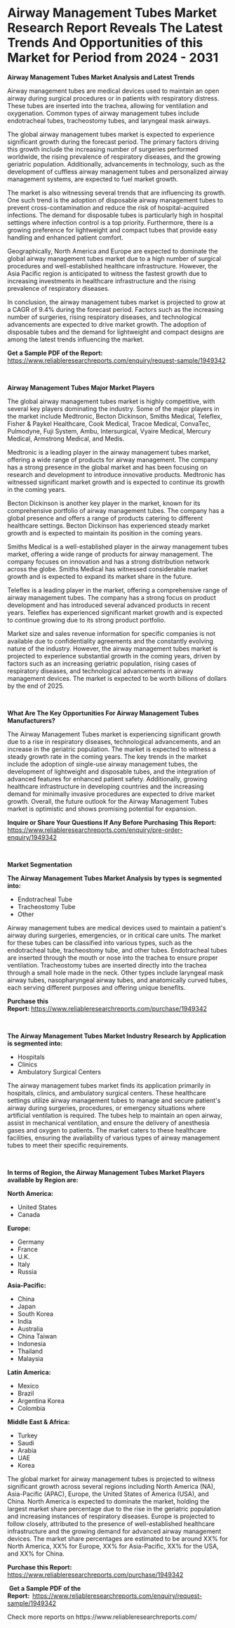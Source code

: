 <p><h1>Airway Management Tubes Market Research Report Reveals The Latest Trends And Opportunities of this Market for Period from 2024 - 2031</h1></p><p><strong>Airway Management Tubes Market Analysis and Latest Trends</strong></p>
<p><p>Airway management tubes are medical devices used to maintain an open airway during surgical procedures or in patients with respiratory distress. These tubes are inserted into the trachea, allowing for ventilation and oxygenation. Common types of airway management tubes include endotracheal tubes, tracheostomy tubes, and laryngeal mask airways.</p><p>The global airway management tubes market is expected to experience significant growth during the forecast period. The primary factors driving this growth include the increasing number of surgeries performed worldwide, the rising prevalence of respiratory diseases, and the growing geriatric population. Additionally, advancements in technology, such as the development of cuffless airway management tubes and personalized airway management systems, are expected to fuel market growth.</p><p>The market is also witnessing several trends that are influencing its growth. One such trend is the adoption of disposable airway management tubes to prevent cross-contamination and reduce the risk of hospital-acquired infections. The demand for disposable tubes is particularly high in hospital settings where infection control is a top priority. Furthermore, there is a growing preference for lightweight and compact tubes that provide easy handling and enhanced patient comfort.</p><p>Geographically, North America and Europe are expected to dominate the global airway management tubes market due to a high number of surgical procedures and well-established healthcare infrastructure. However, the Asia Pacific region is anticipated to witness the fastest growth due to increasing investments in healthcare infrastructure and the rising prevalence of respiratory diseases.</p><p>In conclusion, the airway management tubes market is projected to grow at a CAGR of 9.4% during the forecast period. Factors such as the increasing number of surgeries, rising respiratory diseases, and technological advancements are expected to drive market growth. The adoption of disposable tubes and the demand for lightweight and compact designs are among the latest trends influencing the market.</p></p>
<p><strong>Get a Sample PDF of the Report:&nbsp;</strong> <a href="https://www.reliableresearchreports.com/enquiry/request-sample/1949342">https://www.reliableresearchreports.com/enquiry/request-sample/1949342</a></p>
<p>&nbsp;</p>
<p><strong>Airway Management Tubes Major Market Players</strong></p>
<p><p>The global airway management tubes market is highly competitive, with several key players dominating the industry. Some of the major players in the market include Medtronic, Becton Dickinson, Smiths Medical, Teleflex, Fisher & Paykel Healthcare, Cook Medical, Tracoe Medical, ConvaTec, Pulmodyne, Fuji System, Ambu, Intersurgical, Vyaire Medical, Mercury Medical, Armstrong Medical, and Medis.</p><p>Medtronic is a leading player in the airway management tubes market, offering a wide range of products for airway management. The company has a strong presence in the global market and has been focusing on research and development to introduce innovative products. Medtronic has witnessed significant market growth and is expected to continue its growth in the coming years.</p><p>Becton Dickinson is another key player in the market, known for its comprehensive portfolio of airway management tubes. The company has a global presence and offers a range of products catering to different healthcare settings. Becton Dickinson has experienced steady market growth and is expected to maintain its position in the coming years.</p><p>Smiths Medical is a well-established player in the airway management tubes market, offering a wide range of products for airway management. The company focuses on innovation and has a strong distribution network across the globe. Smiths Medical has witnessed considerable market growth and is expected to expand its market share in the future.</p><p>Teleflex is a leading player in the market, offering a comprehensive range of airway management tubes. The company has a strong focus on product development and has introduced several advanced products in recent years. Teleflex has experienced significant market growth and is expected to continue growing due to its strong product portfolio.</p><p>Market size and sales revenue information for specific companies is not available due to confidentiality agreements and the constantly evolving nature of the industry. However, the airway management tubes market is projected to experience substantial growth in the coming years, driven by factors such as an increasing geriatric population, rising cases of respiratory diseases, and technological advancements in airway management devices. The market is expected to be worth billions of dollars by the end of 2025.</p></p>
<p>&nbsp;</p>
<p><strong>What Are The Key Opportunities For Airway Management Tubes Manufacturers?</strong></p>
<p><p>The Airway Management Tubes market is experiencing significant growth due to a rise in respiratory diseases, technological advancements, and an increase in the geriatric population. The market is expected to witness a steady growth rate in the coming years. The key trends in the market include the adoption of single-use airway management tubes, the development of lightweight and disposable tubes, and the integration of advanced features for enhanced patient safety. Additionally, growing healthcare infrastructure in developing countries and the increasing demand for minimally invasive procedures are expected to drive market growth. Overall, the future outlook for the Airway Management Tubes market is optimistic and shows promising potential for expansion.</p></p>
<p><strong>Inquire or Share Your Questions If Any Before Purchasing This Report:</strong> <a href="https://www.reliableresearchreports.com/enquiry/pre-order-enquiry/1949342">https://www.reliableresearchreports.com/enquiry/pre-order-enquiry/1949342</a></p>
<p>&nbsp;</p>
<p><strong>Market Segmentation</strong></p>
<p><strong>The Airway Management Tubes Market Analysis by types is segmented into:</strong></p>
<p><ul><li>Endotracheal Tube</li><li>Tracheostomy Tube</li><li>Other</li></ul></p>
<p><p>Airway management tubes are medical devices used to maintain a patient's airway during surgeries, emergencies, or in critical care units. The market for these tubes can be classified into various types, such as the endotracheal tube, tracheostomy tube, and other tubes. Endotracheal tubes are inserted through the mouth or nose into the trachea to ensure proper ventilation. Tracheostomy tubes are inserted directly into the trachea through a small hole made in the neck. Other types include laryngeal mask airway tubes, nasopharyngeal airway tubes, and anatomically curved tubes, each serving different purposes and offering unique benefits.</p></p>
<p><strong>Purchase this Report:&nbsp;</strong><a href="https://www.reliableresearchreports.com/purchase/1949342">https://www.reliableresearchreports.com/purchase/1949342</a></p>
<p>&nbsp;</p>
<p><strong>The Airway Management Tubes Market Industry Research by Application is segmented into:</strong></p>
<p><ul><li>Hospitals</li><li>Clinics</li><li>Ambulatory Surgical Centers</li></ul></p>
<p><p>The airway management tubes market finds its application primarily in hospitals, clinics, and ambulatory surgical centers. These healthcare settings utilize airway management tubes to manage and secure patient's airway during surgeries, procedures, or emergency situations where artificial ventilation is required. The tubes help to maintain an open airway, assist in mechanical ventilation, and ensure the delivery of anesthesia gases and oxygen to patients. The market caters to these healthcare facilities, ensuring the availability of various types of airway management tubes to meet their specific requirements.</p></p>
<p>&nbsp;</p>
<p><strong>In terms of Region, the Airway Management Tubes Market Players available by Region are:</strong></p>
<p>
    <p> <strong> North America: </strong>
        <ul>
            <li>United States</li>
            <li>Canada</li>
        </ul>
        </p> 
    <p> <strong> Europe: </strong>
        <ul>
            <li>Germany</li>
            <li>France</li>
            <li>U.K.</li>
            <li>Italy</li>
            <li>Russia</li>
        </ul>
        </p> 
    <p> <strong> Asia-Pacific: </strong>
        <ul>
            <li>China</li>
            <li>Japan</li>
            <li>South Korea</li>
            <li>India</li>
            <li>Australia</li>
            <li>China Taiwan</li>
            <li>Indonesia</li>
            <li>Thailand</li>
            <li>Malaysia</li>
        </ul>
        </p> 
    <p> <strong> Latin America: </strong>
        <ul>
            <li>Mexico</li>
            <li>Brazil</li>
            <li>Argentina Korea</li>
            <li>Colombia</li>
        </ul>
        </p> 
    <p> <strong> Middle East & Africa: </strong>
        <ul>
            <li>Turkey</li>
            <li>Saudi</li>
            <li>Arabia</li>
            <li>UAE</li>
            <li>Korea</li>
        </ul>
    </p>
    </p>
<p><p>The global market for airway management tubes is projected to witness significant growth across several regions including North America (NA), Asia-Pacific (APAC), Europe, the United States of America (USA), and China. North America is expected to dominate the market, holding the largest market share percentage due to the rise in the geriatric population and increasing instances of respiratory diseases. Europe is projected to follow closely, attributed to the presence of well-established healthcare infrastructure and the growing demand for advanced airway management devices. The market share percentages are estimated to be around XX% for North America, XX% for Europe, XX% for Asia-Pacific, XX% for the USA, and XX% for China.</p></p>
<p><strong>Purchase this Report: </strong><a href="https://www.reliableresearchreports.com/purchase/1949342">https://www.reliableresearchreports.com/purchase/1949342</a></p>
<p>&nbsp;<strong>Get a Sample PDF of the Report:&nbsp;&nbsp;</strong><a href="https://www.reliableresearchreports.com/enquiry/request-sample/1949342">https://www.reliableresearchreports.com/enquiry/request-sample/1949342</a></p>
<p><strong></strong></p>
<p>Check more reports on https://www.reliableresearchreports.com/</p>